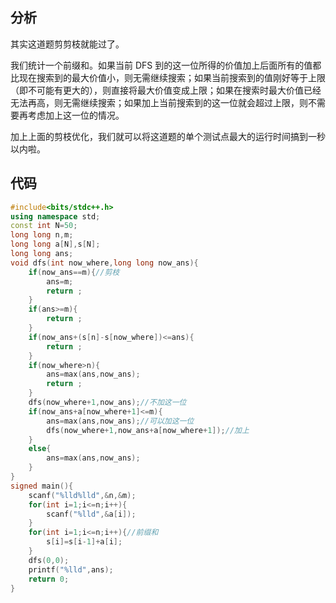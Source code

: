 ## 分析

其实这道题剪剪枝就能过了。

我们统计一个前缀和。如果当前 DFS 到的这一位所得的价值加上后面所有的值都比现在搜索到的最大价值小，则无需继续搜索；如果当前搜索到的值刚好等于上限（即不可能有更大的），则直接将最大价值变成上限；如果在搜索时最大价值已经无法再高，则无需继续搜索；如果加上当前搜索到的这一位就会超过上限，则不需要再考虑加上这一位的情况。

加上上面的剪枝优化，我们就可以将这道题的单个测试点最大的运行时间搞到一秒以内啦。

## 代码

```cpp
#include<bits/stdc++.h>
using namespace std;
const int N=50;
long long n,m;
long long a[N],s[N];
long long ans;
void dfs(int now_where,long long now_ans){
	if(now_ans==m){//剪枝 
		ans=m;
		return ;
	}
	if(ans>=m){
		return ;
	}
	if(now_ans+(s[n]-s[now_where])<=ans){
		return ;
	}
	if(now_where>n){
		ans=max(ans,now_ans);
		return ;
	}
	dfs(now_where+1,now_ans);//不加这一位 
	if(now_ans+a[now_where+1]<=m){
		ans=max(ans,now_ans);//可以加这一位 
		dfs(now_where+1,now_ans+a[now_where+1]);//加上 
	} 
	else{
		ans=max(ans,now_ans);
	}	
}
signed main(){
	scanf("%lld%lld",&n,&m);
	for(int i=1;i<=n;i++){
		scanf("%lld",&a[i]);
	}
	for(int i=1;i<=n;i++){//前缀和 
		s[i]=s[i-1]+a[i];
	}
	dfs(0,0);
	printf("%lld",ans);
	return 0;
}
```
